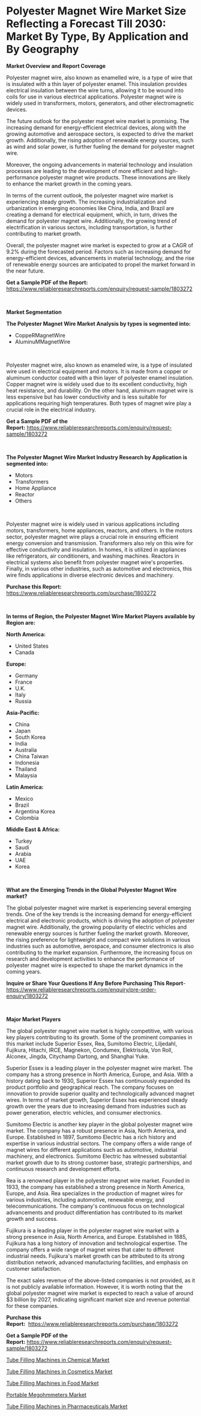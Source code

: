 <p><h1>Polyester Magnet Wire Market Size Reflecting a Forecast Till 2030: Market By Type, By Application and By Geography</h1></p><p><strong>Market Overview and Report Coverage</strong></p>
<p><p>Polyester magnet wire, also known as enamelled wire, is a type of wire that is insulated with a thin layer of polyester enamel. This insulation provides electrical insulation between the wire turns, allowing it to be wound into coils for use in various electrical applications. Polyester magnet wire is widely used in transformers, motors, generators, and other electromagnetic devices.</p><p>The future outlook for the polyester magnet wire market is promising. The increasing demand for energy-efficient electrical devices, along with the growing automotive and aerospace sectors, is expected to drive the market growth. Additionally, the rising adoption of renewable energy sources, such as wind and solar power, is further fueling the demand for polyester magnet wire.</p><p>Moreover, the ongoing advancements in material technology and insulation processes are leading to the development of more efficient and high-performance polyester magnet wire products. These innovations are likely to enhance the market growth in the coming years.</p><p>In terms of the current outlook, the polyester magnet wire market is experiencing steady growth. The increasing industrialization and urbanization in emerging economies like China, India, and Brazil are creating a demand for electrical equipment, which, in turn, drives the demand for polyester magnet wire. Additionally, the growing trend of electrification in various sectors, including transportation, is further contributing to market growth.</p><p>Overall, the polyester magnet wire market is expected to grow at a CAGR of 9.2% during the forecasted period. Factors such as increasing demand for energy-efficient devices, advancements in material technology, and the rise of renewable energy sources are anticipated to propel the market forward in the near future.</p></p>
<p><strong>Get a Sample PDF of the Report:</strong> <a href="https://www.reliableresearchreports.com/enquiry/request-sample/1803272">https://www.reliableresearchreports.com/enquiry/request-sample/1803272</a></p>
<p>&nbsp;</p>
<p><strong>Market Segmentation</strong></p>
<p><strong>The Polyester Magnet Wire Market Analysis by types is segmented into:</strong></p>
<p><ul><li>CoppeRMagnetWire</li><li>AluminuMMagnetWire</li></ul></p>
<p>&nbsp;</p>
<p><p>Polyester magnet wire, also known as enameled wire, is a type of insulated wire used in electrical equipment and motors. It is made from a copper or aluminum conductor coated with a thin layer of polyester enamel insulation. Copper magnet wire is widely used due to its excellent conductivity, high heat resistance, and durability. On the other hand, aluminum magnet wire is less expensive but has lower conductivity and is less suitable for applications requiring high temperatures. Both types of magnet wire play a crucial role in the electrical industry.</p></p>
<p><strong>Get a Sample PDF of the Report:</strong>&nbsp;<a href="https://www.reliableresearchreports.com/enquiry/request-sample/1803272">https://www.reliableresearchreports.com/enquiry/request-sample/1803272</a></p>
<p>&nbsp;</p>
<p><strong>The Polyester Magnet Wire Market Industry Research by Application is segmented into:</strong></p>
<p><ul><li>Motors</li><li>Transformers</li><li>Home Appliance</li><li>Reactor</li><li>Others</li></ul></p>
<p>&nbsp;</p>
<p><p>Polyester magnet wire is widely used in various applications including motors, transformers, home appliances, reactors, and others. In the motors sector, polyester magnet wire plays a crucial role in ensuring efficient energy conversion and transmission. Transformers also rely on this wire for effective conductivity and insulation. In homes, it is utilized in appliances like refrigerators, air conditioners, and washing machines. Reactors in electrical systems also benefit from polyester magnet wire's properties. Finally, in various other industries, such as automotive and electronics, this wire finds applications in diverse electronic devices and machinery.</p></p>
<p><strong>Purchase this Report:</strong>&nbsp; <a href="https://www.reliableresearchreports.com/purchase/1803272">https://www.reliableresearchreports.com/purchase/1803272</a></p>
<p>&nbsp;</p>
<p><strong>In terms of Region, the Polyester Magnet Wire Market Players available by Region are:</strong></p>
<p>
    <p> <strong> North America: </strong>
        <ul>
            <li>United States</li>
            <li>Canada</li>
        </ul>
        </p> 
    <p> <strong> Europe: </strong>
        <ul>
            <li>Germany</li>
            <li>France</li>
            <li>U.K.</li>
            <li>Italy</li>
            <li>Russia</li>
        </ul>
        </p> 
    <p> <strong> Asia-Pacific: </strong>
        <ul>
            <li>China</li>
            <li>Japan</li>
            <li>South Korea</li>
            <li>India</li>
            <li>Australia</li>
            <li>China Taiwan</li>
            <li>Indonesia</li>
            <li>Thailand</li>
            <li>Malaysia</li>
        </ul>
        </p> 
    <p> <strong> Latin America: </strong>
        <ul>
            <li>Mexico</li>
            <li>Brazil</li>
            <li>Argentina Korea</li>
            <li>Colombia</li>
        </ul>
        </p> 
    <p> <strong> Middle East & Africa: </strong>
        <ul>
            <li>Turkey</li>
            <li>Saudi</li>
            <li>Arabia</li>
            <li>UAE</li>
            <li>Korea</li>
        </ul>
    </p>
    </p>
<p>&nbsp;</p>
<p><strong>What are the Emerging Trends in the Global Polyester Magnet Wire market?</strong></p>
<p><p>The global polyester magnet wire market is experiencing several emerging trends. One of the key trends is the increasing demand for energy-efficient electrical and electronic products, which is driving the adoption of polyester magnet wire. Additionally, the growing popularity of electric vehicles and renewable energy sources is further fueling the market growth. Moreover, the rising preference for lightweight and compact wire solutions in various industries such as automotive, aerospace, and consumer electronics is also contributing to the market expansion. Furthermore, the increasing focus on research and development activities to enhance the performance of polyester magnet wire is expected to shape the market dynamics in the coming years.</p></p>
<p><strong>Inquire or Share Your Questions If Any Before Purchasing This Report</strong>- <a href="https://www.reliableresearchreports.com/enquiry/pre-order-enquiry/1803272">https://www.reliableresearchreports.com/enquiry/pre-order-enquiry/1803272</a></p>
<p>&nbsp;</p>
<p><strong>Major Market Players</strong></p>
<p><p>The global polyester magnet wire market is highly competitive, with various key players contributing to its growth. Some of the prominent companies in this market include Superior Essex, Rea, Sumitomo Electric, Liljedahl, Fujikura, Hitachi, IRCE, Magnekon, Condumex, Elektrisola, Von Roll, Alconex, Jingda, Citychamp Dartong, and Shanghai Yuke.</p><p>Superior Essex is a leading player in the polyester magnet wire market. The company has a strong presence in North America, Europe, and Asia. With a history dating back to 1930, Superior Essex has continuously expanded its product portfolio and geographical reach. The company focuses on innovation to provide superior quality and technologically advanced magnet wires. In terms of market growth, Superior Essex has experienced steady growth over the years due to increasing demand from industries such as power generation, electric vehicles, and consumer electronics.</p><p>Sumitomo Electric is another key player in the global polyester magnet wire market. The company has a robust presence in Asia, North America, and Europe. Established in 1897, Sumitomo Electric has a rich history and expertise in various industrial sectors. The company offers a wide range of magnet wires for different applications such as automotive, industrial machinery, and electronics. Sumitomo Electric has witnessed substantial market growth due to its strong customer base, strategic partnerships, and continuous research and development efforts.</p><p>Rea is a renowned player in the polyester magnet wire market. Founded in 1933, the company has established a strong presence in North America, Europe, and Asia. Rea specializes in the production of magnet wires for various industries, including automotive, renewable energy, and telecommunications. The company's continuous focus on technological advancements and product differentiation has contributed to its market growth and success.</p><p>Fujikura is a leading player in the polyester magnet wire market with a strong presence in Asia, North America, and Europe. Established in 1885, Fujikura has a long history of innovation and technological expertise. The company offers a wide range of magnet wires that cater to different industrial needs. Fujikura's market growth can be attributed to its strong distribution network, advanced manufacturing facilities, and emphasis on customer satisfaction.</p><p>The exact sales revenue of the above-listed companies is not provided, as it is not publicly available information. However, it is worth noting that the global polyester magnet wire market is expected to reach a value of around $3 billion by 2027, indicating significant market size and revenue potential for these companies.</p></p>
<p><strong>Purchase this Report:</strong>&nbsp;&nbsp;<a href="https://www.reliableresearchreports.com/purchase/1803272">https://www.reliableresearchreports.com/purchase/1803272</a></p>
<p></p>
<p><strong>Get a Sample PDF of the Report:</strong>&nbsp;<a href="https://www.reliableresearchreports.com/enquiry/request-sample/1803272">https://www.reliableresearchreports.com/enquiry/request-sample/1803272</a></p>
<p><p><a href="https://medium.com/@alaynagrant2023/tube-filling-machines-in-chemical-market-exploring-market-share-market-trends-and-future-growth-b990b29d1152">Tube Filling Machines in Chemical Market</a></p><p><a href="https://medium.com/@jailynpurdy1934/tube-filling-machines-in-cosmetics-market-trends-and-market-analysis-forecasted-for-period-a6e8697a0b9d">Tube Filling Machines in Cosmetics Market</a></p><p><a href="https://medium.com/@dexterhayes2023/tube-filling-machines-in-food-market-size-market-outlook-and-market-forecast-2023-to-2030-de71085fb310">Tube Filling Machines in Food Market</a></p><p><a href="https://medium.com/@zoeyleannon2023/portable-megohmmeters-market-comprehensive-assessment-by-type-application-and-geography-e7309dc2d632">Portable Megohmmeters Market</a></p><p><a href="https://medium.com/@myrticecole/tube-filling-machines-in-pharmaceuticals-market-size-market-outlook-and-market-forecast-2023-to-f6988d76fa25">Tube Filling Machines in Pharmaceuticals Market</a></p></p>